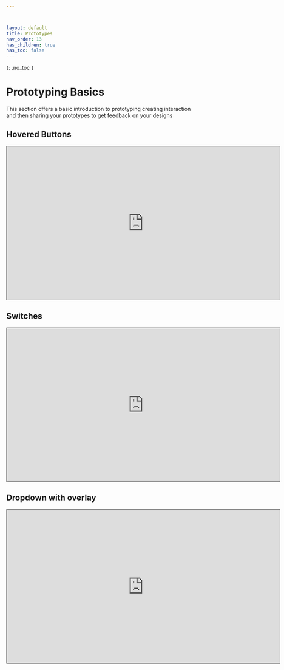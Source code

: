 ```yaml
---



layout: default
title: Prototypes
nav_order: 13
has_children: true
has_toc: false
---
```


{: .no_toc }

# Prototyping Basics

This section offers a basic introduction to prototyping creating interaction and then sharing your prototypes to get feedback on your designs

## Hovered Buttons

<iframe src="https://solent.cloud.panopto.eu/Panopto/Pages/Embed.aspx?id=3034d1da-e9a2-45ff-8ed2-af630167b96d&autoplay=false&offerviewer=true&showtitle=true&showbrand=true&captions=true&interactivity=all" height="405" width="720" style="border: 1px solid #464646;" allowfullscreen allow="autoplay"></iframe>

## Switches

<iframe src="https://solent.cloud.panopto.eu/Panopto/Pages/Embed.aspx?id=0b54b740-e223-4189-bd02-af63016e5ea6&autoplay=false&offerviewer=true&showtitle=true&showbrand=true&captions=true&interactivity=all" height="405" width="720" style="border: 1px solid #464646;" allowfullscreen allow="autoplay"></iframe>

## Dropdown with overlay

<iframe src="https://solent.cloud.panopto.eu/Panopto/Pages/Embed.aspx?id=c7a51eea-3ce5-46c0-9a2b-af6301582dde&autoplay=false&offerviewer=true&showtitle=true&showbrand=true&captions=true&interactivity=all" height="405" width="720" style="border: 1px solid #464646;" allowfullscreen allow="autoplay"></iframe>





